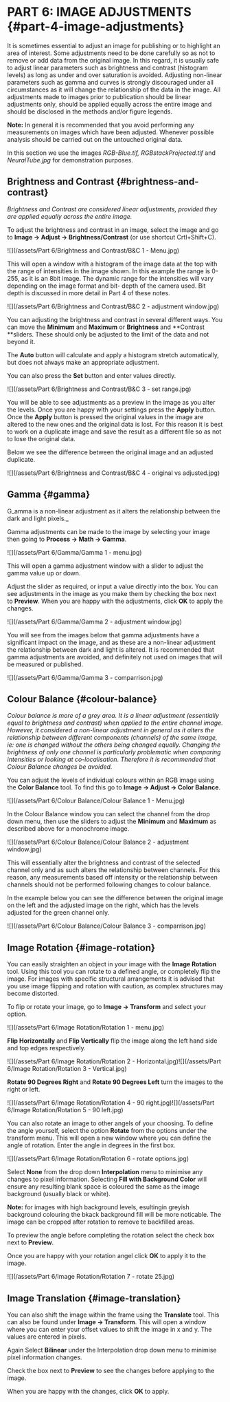 # PART 6: IMAGE ADJUSTMENTS {#part-4-image-adjustments}

It is sometimes essential to adjust an image for publishing or to highlight an area of interest. Some adjustments need to be done carefully so as not to remove or add data from the original image. In this regard, it is usually safe to adjust linear parameters such as brightness and contrast \(histogram levels\) as long as under and over saturation is avoided. Adjusting non-linear parameters such as gamma and curves is strongly discouraged under all circumstances as it will change the relationship of the data in the image. All adjustments made to images prior to publication should be linear adjustments only, should be applied equally across the entire image and should be disclosed in the methods and/or figure legends.

**Note:** In general it is recommended that you avoid performing any measurements on images which have been adjusted. Whenever possible analysis should be carried out on the untouched original data.

In this section we use the images _RGB-Blue.tif, RGBstackProjected.tif_ and _NeuralTube.jpg_ for demonstration purposes.

## Brightness and Contrast {#brightness-and-contrast}

_Brightness and Contrast are considered linear adjustments, provided they are applied equally across the entire image._

To adjust the brightness and contrast in an image, select the image and go to **Image -&gt; Adjust -&gt; Brightness/Contrast** \(or use shortcut Crtl+Shift+C\).

![](/assets/Part 6/Brightness and Contrast/B&C 1 - Menu.jpg)

This will open a window with a histogram of the image data at the top with the range of intensities in the image shown. In this example the range is 0-255, as it is an 8bit image. The dynamic range for the intensities will vary depending on the image format and bit- depth of the camera used. Bit depth is discussed in more detail in Part 4 of these notes.

![](/assets/Part 6/Brightness and Contrast/B&C 2 - adjustment window.jpg)

You can adjusting the brightness and contrast in several different ways. You can move the **Minimum** and **Maximum** or **Brightness** and **Contrast **sliders. These should only be adjusted to the limit of the data and not beyond it.

The **Auto** button will calculate and apply a histogram stretch automatically, but does not always make an appropriate adjustment.

You can also press the **Set** button and enter values directly.

![](/assets/Part 6/Brightness and Contrast/B&C 3 - set range.jpg)

You will be able to see adjustments as a preview in the image as you alter the levels. Once you are happy with your settings press the **Apply** button. Once the **Apply** button is pressed the original values in the image are altered to the new ones and the original data is lost. For this reason it is best to work on a duplicate image and save the result as a different file so as not to lose the original data.

Below we see the difference between the original image and an adjusted duplicate.

![](/assets/Part 6/Brightness and Contrast/B&C 4 - original vs adjusted.jpg)

## Gamma {#gamma}

G_amma is a non-linear adjustment as it alters the relationship between the dark and light pixels._

Gamma adjustments can be made to the image by selecting your image then going to **Process -&gt; Math -&gt; Gamma**.

![](/assets/Part 6/Gamma/Gamma 1 - menu.jpg)

This will open a gamma adjustment window with a slider to adjust the gamma value up or down.

Adjust the slider as required, or input a value directly into the box. You can see adjustments in the image as you make them by checking the box next to **Preview**. When you are happy with the adjustments, click **OK** to apply the changes.

![](/assets/Part 6/Gamma/Gamma 2 - adjustment window.jpg)

You will see from the images below that gamma adjustments have a significant impact on the image, and as these are a non-linear adjustment the relationship between dark and light is altered. It is recommended that gamma adjustments are avoided, and definitely not used on images that will be measured or published.

![](/assets/Part 6/Gamma/Gamma 3 - comparrison.jpg)

## Colour Balance {#colour-balance}

_Colour balance is more of a grey area. It is a linear adjustment \(essentially equal to brightness and contrast\) when applied to the entire channel image. However, it considered a non-linear adjustment in general as it alters the relationship between different components \(channels\) of the same image, ie: one is changed without the others being changed equally. Changing the brightness of only one channel is particularly problematic when comparing intensities or looking at co-localisation. Therefore it is recommended that Colour Balance changes be avoided._

You can adjust the levels of individual colours within an RGB image using the **Color Balance** tool. To find this go to **Image -&gt; Adjust -&gt; Color Balance**.

![](/assets/Part 6/Colour Balance/Colour Balance 1 - Menu.jpg)

In the Colour Balance window you can select the channel from the drop down menu, then use the sliders to adjust the **Minimum** and **Maximum** as described above for a monochrome image.

![](/assets/Part 6/Colour Balance/Colour Balance 2 - adjustment window.jpg)

This will essentially alter the brightness and contrast of the selected channel only and as such alters the relationship between channels. For this reason, any measurements based off intensity or the relationship between channels should not be performed following changes to colour balance.

In the example below you can see the difference between the original image on the left and the adjusted image on the right, which has the levels adjusted for the green channel only.

![](/assets/Part 6/Colour Balance/Colour Balance 3 - comparrison.jpg)

## Image Rotation {#image-rotation}

You can easily straighten an object in your image with the **Image Rotation** tool. Using this tool you can rotate to a defined angle, or completely flip the image. For images with specific structural arrangements it is advised that you use image flipping and rotation with caution, as complex structures may become distorted.

To flip or rotate your image, go to **Image -&gt; Transform** and select your option.

![](/assets/Part 6/Image Rotation/Rotation 1 - menu.jpg)

**Flip Horizontally** and **Flip Vertically** flip the image along the left hand side and top edges respectively.

![](/assets/Part 6/Image Rotation/Rotation 2 - Horizontal.jpg)![](/assets/Part 6/Image Rotation/Rotation 3 - Vertical.jpg)

**Rotate 90 Degrees Right** and **Rotate 90 Degrees Left** turn the images to the right or left.

![](/assets/Part 6/Image Rotation/Rotation 4 - 90 right.jpg)![](/assets/Part 6/Image Rotation/Rotation 5 - 90 left.jpg)

You can also rotate an image to other angels of your choosing. To define the angle yourself, select the option **Rotate** from the options under the transform menu. This will open a new window where you can define the angle of rotation. Enter the angle in degrees in the first box.

![](/assets/Part 6/Image Rotation/Rotation 6 - rotate options.jpg)

Select **None** from the drop down **Interpolation** menu to minimise any changes to pixel information. Selecting **Fill with Background Color** will ensure any resulting blank space is coloured the same as the image background \(usually black or white\).

**Note:** for images with high background levels, esultingin greyish background colouring the bkack background fill will be more noticable. The image can be cropped after rotation to remove te backfilled areas.

To preview the angle before completing the rotation select the check box next to **Preview**.

Once you are happy with your rotation angel click **OK** to apply it to the image.

![](/assets/Part 6/Image Rotation/Rotation 7 - rotate 25.jpg)

## Image Translation {#image-translation}

You can also shift the image within the frame using the **Translate** tool. This can also be found under **Image -&gt; Transform**. This will open a window where you can enter your offset values to shift the image in x and y. The values are entered in pixels.

Again Select **Bilinear** under the Interpolation drop down menu to minimise pixel information changes.

Check the box next to **Preview** to see the changes before applying to the image.

When you are happy with the changes, click **OK** to apply.

